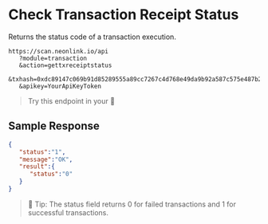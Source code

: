 # Check Transaction Receipt Status

Returns the status code of a transaction execution.

```
https://scan.neonlink.io/api
   ?module=transaction
   &action=gettxreceiptstatus
   &txhash=0xdc89147c069b91d85289555a89cc7267c4d768e49da9b92a587c575e487b226f
   &apikey=YourApiKeyToken
```

> Try this endpoint in your  🔗
​
## Sample Response

```json
{
   "status":"1",
   "message":"OK",
   "result":{
      "status":"0"
   }
}
```

> 📖 Tip: The status field returns 0 for failed transactions and 1 for successful transactions.